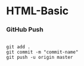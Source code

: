 # HTML-Basic


### GitHub Push

```

git add .
git commit -m "commit-name"
git push -u origin master


```